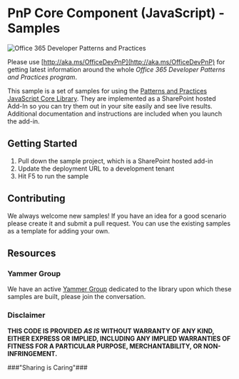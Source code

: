 # PnP Core Component (JavaScript) - Samples #
![Office 365 Developer Patterns and Practices](https://camo.githubusercontent.com/a732087ed949b0f2f84f5f02b8c79f1a9dd96f65/687474703a2f2f692e696d6775722e636f6d2f6c3031686876452e706e67)

Please use [http://aka.ms/OfficeDevPnP](http://aka.ms/OfficeDevPnP) for getting latest information around the whole *Office 365 Developer Patterns and Practices program*.


This sample is a set of samples for using the [Patterns and Practices JavaScript Core Library](https://github.com/OfficeDev/PnP-JS-Core/). They are implemented as a SharePoint hosted Add-In so you can try them out in your site easily and see live results. Additional documentation and instructions are included when you launch the add-in.

## Getting Started ##

1. Pull down the sample project, which is a SharePoint hosted add-in
2. Update the deployment URL to a development tenant
3. Hit F5 to run the sample

## Contributing ##

We always welcome new samples! If you have an idea for a good scenario please create it and submit a pull request. You can use the existing samples as a template for adding your own.


## Resources ##

### Yammer Group ###
We have an active [Yammer Group](http://aka.ms/OfficeDevPnPSIGJavaScriptYammer) dedicated to the library upon which these samples are built, please join the conversation.


### Disclaimer ###
**THIS CODE IS PROVIDED *AS IS* WITHOUT WARRANTY OF ANY KIND, EITHER EXPRESS OR IMPLIED, INCLUDING ANY IMPLIED WARRANTIES OF FITNESS FOR A PARTICULAR PURPOSE, MERCHANTABILITY, OR NON-INFRINGEMENT.**


###"Sharing is Caring"###
